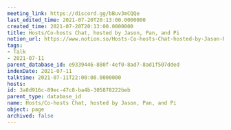 ```yaml
---
meeting_link: https://discord.gg/bBuv3mCQQe
last_edited_time: 2021-07-20T20:13:00.0000000
created_time: 2021-07-20T20:13:00.0000000
title: Hosts/Co-hosts Chat, hosted by Jason, Pan, and Pi
notion_url: https://www.notion.so/Hosts-Co-hosts-Chat-hosted-by-Jason-Pan-and-Pi-3a8d916c89ec47c8ba4b305878222beb
tags:
- Talk
- 2021-07-11
parent_database_id: e9339446-880f-4ef0-8ad7-8ad1f507dded
indexDate: 2021-07-11
talktime: 2021-07-11T22:00:00.0000000
hosts: 
id: 3a8d916c-89ec-47c8-ba4b-305878222beb
parent_type: database_id
name: Hosts/Co-hosts Chat, hosted by Jason, Pan, and Pi
object: page
archived: false
---
```





